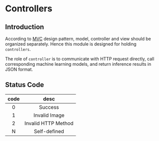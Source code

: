# Controllers
## Introduction
According to [MVC](https://en.wikipedia.org/wiki/Model%E2%80%93view%E2%80%93controller) design pattern, model, controller and view should be 
organized separately. Hence this module is designed for holding ``controllers``.

The role of ``controller`` is to communicate with HTTP request directly, call
 corresponding machine learning models, and return inference results in JSON 
 format.
 

## Status Code
| code | desc |
| :---: | :---: |
| 0 | Success | 
| 1 | Invalid Image | 
| 2 | Invalid HTTP Method | 
| N | Self-defined | 
